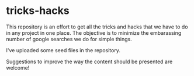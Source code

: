 # tricks-hacks

This repository is an effort to get all the tricks and hacks that we have to do in any project in one place.
The objective is to minimize the embarassing number of google searches we do for simple things.

I've uploaded some seed files in the repository.

Suggestions to improve the way the content should be presented are welcome!
